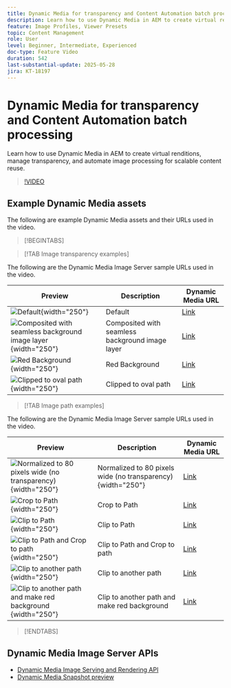 ```yaml
---
title: Dynamic Media for transparency and Content Automation batch processing
description: Learn how to use Dynamic Media in AEM to create virtual renditions, manage transparency, and automate image processing for scalable content reuse.
feature: Image Profiles, Viewer Presets
topic: Content Management
role: User
level: Beginner, Intermediate, Experienced
doc-type: Feature Video
duration: 542
last-substantial-update: 2025-05-28
jira: KT-18197
---
```


# Dynamic Media for transparency and Content Automation batch processing

Learn how to use Dynamic Media in AEM to create virtual renditions, manage transparency, and automate image processing for scalable content reuse.

>[!VIDEO](https://video.tv.adobe.com/v/3459589/?learn=on&enablevpops)


## Example Dynamic Media assets

The following are example Dynamic Media assets and their URLs used in the video.

>[!BEGINTABS]

>[!TAB Image transparency examples]

The following are the Dynamic Media Image Server sample URLs used in the video.

| Preview | Description | Dynamic Media URL |
|-----------|------------------|---------|
| ![Default](https://smartimaging.scene7.com/is/image/DynamicMediaNA/AdobeStock_322150086%20trans?bgc=255,255,255){width="250"}  | Default | [Link](https://smartimaging.scene7.com/is/image/DynamicMediaNA/AdobeStock_322150086%20trans?bgc=255,255,255) |
| ![Composited with seamless background image layer](https://smartimaging.scene7.com/is/image/DynamicMediaNA/AdobeStock_322150086%20trans?&layer=1&src=backdrop5-Camera&size=8500,8500&layer=2&src=AdobeStock_322150086%20trans){width="250"}  | Composited with seamless background image layer | [Link](https://smartimaging.scene7.com/is/image/DynamicMediaNA/AdobeStock_322150086%20trans?&layer=1&src=backdrop5-Camera&size=8500,8500&layer=2&src=AdobeStock_322150086%20trans) |
| ![Red Background](https://smartimaging.scene7.com/is/image/DynamicMediaNA/AdobeStock_322150086%20trans?&layer=1&color=200,50,50&size=8500,8500&layer=2&src=AdobeStock_322150086%20trans){width="250"}  | Red Background | [Link](https://smartimaging.scene7.com/is/image/DynamicMediaNA/AdobeStock_322150086%20trans?&layer=1&color=200,50,50&size=8500,8500&layer=2&src=AdobeStock_322150086%20trans) |
| ![Clipped to oval path](https://smartimaging.scene7.com/is/image/DynamicMediaNA/AdobeStock_322150086%20paths?clipPathE=round&bgc=255,255,255){width="250"}  | Clipped to oval path | [Link](https://smartimaging.scene7.com/is/image/DynamicMediaNA/AdobeStock_322150086%20paths?clipPathE=round&bgc=255,255,255) |


>[!TAB Image path examples]

The following are the Dynamic Media Image Server sample URLs used in the video.

| Preview | Description | Dynamic Media URL |
|-----------|------------------|---------|
| ![Normalized to 80 pixels wide (no transparency)](https://smartimaging.scene7.com/is/image/DynamicMediaNA/AdobeStock_322150086%20paths?wid=800){width="250"}  | Normalized to 80 pixels wide (no transparency){width="250"}  | [Link](https://smartimaging.scene7.com/is/image/DynamicMediaNA/AdobeStock_322150086%20paths?wid=800) |
| ![Crop to Path](https://smartimaging.scene7.com/is/image/DynamicMediaNA/AdobeStock_322150086%20paths?cropPathE=Path%201&wid=800){width="250"}  | Crop to Path | [Link](https://smartimaging.scene7.com/is/image/DynamicMediaNA/AdobeStock_322150086%20paths?cropPathE=Path%201&wid=800) |
| ![Clip to Path](https://smartimaging.scene7.com/is/image/DynamicMediaNA/AdobeStock_322150086%20paths?clipPathE=Path%201&wid=800){width="250"}  | Clip to Path | [Link](https://smartimaging.scene7.com/is/image/DynamicMediaNA/AdobeStock_322150086%20paths?clipPathE=Path%201&wid=800) |
| ![Clip to Path and Crop to path](https://smartimaging.scene7.com/is/image/DynamicMediaNA/AdobeStock_322150086%20paths?clipPathE=Path%201&cropPathE=Path%201&wid=800){width="250"}  | Clip to Path and Crop to path | [Link](https://smartimaging.scene7.com/is/image/DynamicMediaNA/AdobeStock_322150086%20paths?clipPathE=Path%201&cropPathE=Path%201&wid=800) |
| ![Clip to another path](https://smartimaging.scene7.com/is/image/DynamicMediaNA/AdobeStock_322150086%20paths?clipPathE=round&wid=800){width="250"}  | Clip to another path | [Link](https://smartimaging.scene7.com/is/image/DynamicMediaNA/AdobeStock_322150086%20paths?clipPathE=round&wid=800) |
| ![Clip to another path and make red background](https://smartimaging.scene7.com/is/image/DynamicMediaNA/AdobeStock_322150086fullpaths?cropPathE=round&clipPathE=round&bgc=200,50,50&wid=800){width="250"}  | Clip to another path and make red background | [Link](https://smartimaging.scene7.com/is/image/DynamicMediaNA/AdobeStock_322150086fullpaths?cropPathE=round&clipPathE=round&bgc=200,50,50&wid=800) |

>[!ENDTABS]


## Dynamic Media Image Server APIs

* [Dynamic Media Image Serving and Rendering API](https://experienceleague.adobe.com/en/docs/dynamic-media-developer-resources/image-serving-api/image-serving-api/http-protocol-reference/c-http-protocol-reference)
* [Dynamic Media Snapshot preview](https://snapshot.scene7.com/)